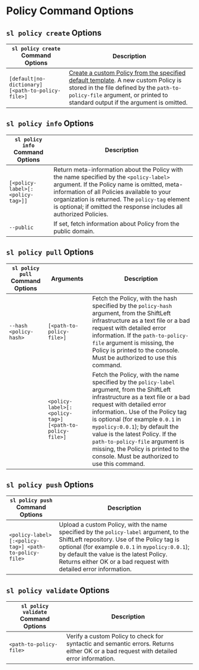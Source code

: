 # Policy Command Options

## `sl policy create` Options
`sl policy create` Command Options | Description
--- | ---
`[default\|no-dictionary] [<path-to-policy-file>]` | [Create a custom Policy from the specified default template](../../policies/custom-policy.md). A new custom Policy is stored in the file defined by the `path-to-policy-file` argument, or printed to standard output if the argument is omitted.

## `sl policy info` Options
`sl policy info` Command Options | Description
--- | ---
`[<policy-label>[:<policy-tag>]]` | Return meta-information about the Policy with the name specified by the `<policy-label>` argument. If the Policy name is omitted, meta-information of all Policies available to your organization is returned. The `policy-tag` element is optional; if omitted the response includes all authorized Policies.
`--public` | If set, fetch information about Policy from the public domain.

## `sl policy pull` Options
`sl policy pull` Command Options | Arguments | Description
--- | --- | ---
`--hash <policy-hash>` | `[<path-to-policy-file>]` | Fetch the Policy, with the hash specified by  the `policy-hash` argument, from the ShiftLeft infrastructure as a text file or a bad request with detailed error information. If the `path-to-policy-file` argument is missing, the Policy is printed to the console. Must be authorized to use this command.
| | `<policy-label>[:<policy-tag>] [<path-to-policy-file>]` | Fetch the Policy, with the name specified by the `policy-label` argument, from the ShiftLeft infrastructure as a text file or a bad request with detailed error information.. Use of the Policy tag is optional (for example `0.0.1` in `mypolicy:0.0.1`); by default the value is the latest Policy. If the `path-to-policy-file` argument is missing, the Policy is printed to the console. Must be authorized to use this command.

## `sl policy push` Options
`sl policy push` Command Options | Description
--- | ---
`<policy-label>[:<policy-tag>] <path-to-policy-file>` | Upload a custom Policy, with the name specified by the `policy-label` argument, to the ShiftLeft repository. Use of the Policy tag is optional (for example `0.0.1` in `mypolicy:0.0.1`); by default the value is the latest Policy. Returns either OK or a bad request with detailed error information.

## `sl policy validate` Options
`sl policy validate` Command Options | Description
--- | ---
`<path-to-policy-file>` | Verify a custom Policy to check for syntactic and semantic errors. Returns either OK or a bad request with detailed error information.
